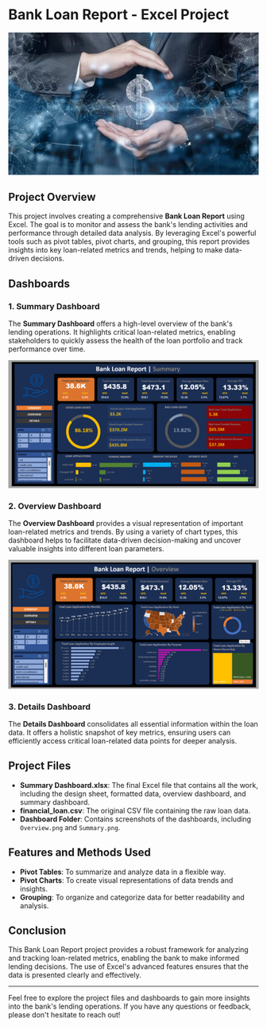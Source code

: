 # Bank Loan Report - Excel Project
<p align="center">
  <img src="https://github.com/VIJAY626404/Excel-Projects/blob/main/Banking%20Loan%20Data%20Analysis/Dashboard/loan%20image.jpg" alt="Loan Image" width="600" />
</p>

## Project Overview

This project involves creating a comprehensive **Bank Loan Report** using Excel. The goal is to monitor and assess the bank's lending activities and performance through detailed data analysis. By leveraging Excel's powerful tools such as pivot tables, pivot charts, and grouping, this report provides insights into key loan-related metrics and trends, helping to make data-driven decisions.

## Dashboards

### 1. Summary Dashboard

The **Summary Dashboard** offers a high-level overview of the bank's lending operations. It highlights critical loan-related metrics, enabling stakeholders to quickly assess the health of the loan portfolio and track performance over time.

![Summary Dashboard](https://github.com/VIJAY626404/Excel-Projects/blob/main/Banking%20Loan%20Data%20Analysis/Dashboard/Summary.png)

### 2. Overview Dashboard

The **Overview Dashboard** provides a visual representation of important loan-related metrics and trends. By using a variety of chart types, this dashboard helps to facilitate data-driven decision-making and uncover valuable insights into different loan parameters.

![Overview Dashboard](https://github.com/VIJAY626404/Excel-Projects/blob/main/Banking%20Loan%20Data%20Analysis/Dashboard/Overview%20.png)

### 3. Details Dashboard

The **Details Dashboard** consolidates all essential information within the loan data. It offers a holistic snapshot of key metrics, ensuring users can efficiently access critical loan-related data points for deeper analysis.

## Project Files

- **Summary Dashboard.xlsx**: The final Excel file that contains all the work, including the design sheet, formatted data, overview dashboard, and summary dashboard.
- **financial_loan.csv**: The original CSV file containing the raw loan data.
- **Dashboard Folder**: Contains screenshots of the dashboards, including `Overview.png` and `Summary.png`.

## Features and Methods Used

- **Pivot Tables**: To summarize and analyze data in a flexible way.
- **Pivot Charts**: To create visual representations of data trends and insights.
- **Grouping**: To organize and categorize data for better readability and analysis.

## Conclusion

This Bank Loan Report project provides a robust framework for analyzing and tracking loan-related metrics, enabling the bank to make informed lending decisions. The use of Excel's advanced features ensures that the data is presented clearly and effectively.

---

Feel free to explore the project files and dashboards to gain more insights into the bank's lending operations. If you have any questions or feedback, please don't hesitate to reach out!

